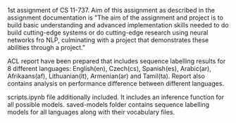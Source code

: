 1st assignment of CS 11-737. Aim of this assignment as described in the assignment documentation is "The aim of the assignment and project is to build basic understanding and advanced implementation skills needed to do build cutting-edge systems or do cutting-edge research using neural networks fro NLP, culminating with a project that demonstrates these abilities through a project."

ACL report have been prepared that includes sequence labelling results for 8 different languages: English(en), Czech(cs), Spanish(es), Arabic(ar), Afrikaans(af), Lithuanian(lt), Armenian(ar) and Tamil(ta). Report also contains analysis on performance difference between different languages.

scripts.ipynb file additionally included. It includes an inference function for all possible models.
saved-models folder contains sequence labelling models for all languages along with their vocabulary files.
